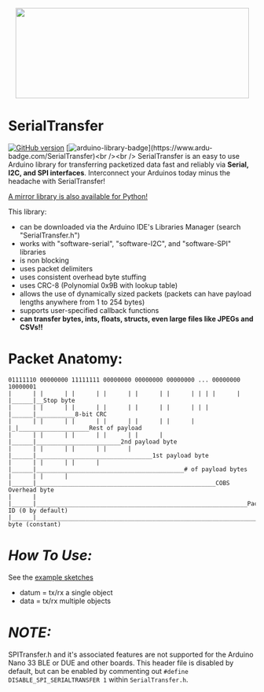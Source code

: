 <p align="center">
  <img width="475" height="184" src="https://raw.githubusercontent.com/PowerBroker2/SerialTransfer/master/logo.png">
</p>

# SerialTransfer
[![GitHub version](https://badge.fury.io/gh/PowerBroker2%2FSerialTransfer.svg)](https://badge.fury.io/gh/PowerBroker2%2FSerialTransfer)  [![arduino-library-badge](https://www.ardu-badge.com/badge/SerialTransfer.svg?)](https://www.ardu-badge.com/SerialTransfer)<br /><br />
SerialTransfer is an easy to use Arduino library for transferring packetized data fast and reliably via **Serial, I2C, and SPI interfaces**. Interconnect your Arduinos today minus the headache with SerialTransfer!

[A mirror library is also available for Python!](https://github.com/PowerBroker2/pySerialTransfer)

This library:
- can be downloaded via the Arduino IDE's Libraries Manager (search "SerialTransfer.h")
- works with "software-serial", "software-I2C", and "software-SPI" libraries
- is non blocking
- uses packet delimiters
- uses consistent overhead byte stuffing
- uses CRC-8 (Polynomial 0x9B with lookup table)
- allows the use of dynamically sized packets (packets can have payload lengths anywhere from 1 to 254 bytes)
- supports user-specified callback functions
- **can transfer bytes, ints, floats, structs, even large files like JPEGs and CSVs!!**

# Packet Anatomy:
```
01111110 00000000 11111111 00000000 00000000 00000000 ... 00000000 10000001
|      | |      | |      | |      | |      | |      | | | |      | |______|__Stop byte
|      | |      | |      | |      | |      | |      | | | |______|___________8-bit CRC
|      | |      | |      | |      | |      | |      | |_|____________________Rest of payload
|      | |      | |      | |      | |      | |______|________________________2nd payload byte
|      | |      | |      | |      | |______|_________________________________1st payload byte
|      | |      | |      | |______|__________________________________________# of payload bytes
|      | |      | |______|___________________________________________________COBS Overhead byte
|      | |______|____________________________________________________________Packet ID (0 by default)
|______|_____________________________________________________________________Start byte (constant)
```

# ***How To Use:***

See the [example sketches](https://github.com/PowerBroker2/SerialTransfer/tree/master/examples)

- datum = tx/rx a single object
- data = tx/rx multiple objects

# ***NOTE:***

SPITransfer.h and it's associated features are not supported for the Arduino Nano 33 BLE or DUE and other boards. This header file is disabled by default, but can be enabled by commenting out `#define DISABLE_SPI_SERIALTRANSFER 1` within `SerialTransfer.h`.
